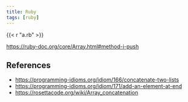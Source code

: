 ```yaml
---
title: Ruby
tags: [ruby]
---
```


{{< r "a.rb" >}}

<https://ruby-doc.org/core/Array.html#method-i-push>

## References

- <https://programming-idioms.org/idiom/166/concatenate-two-lists>
- <https://programming-idioms.org/idiom/171/add-an-element-at-end>
- <https://rosettacode.org/wiki/Array_concatenation>
